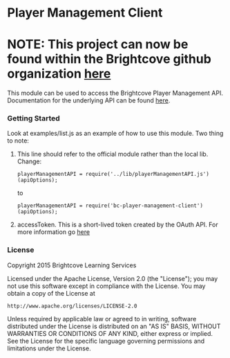 Player Management Client
========================

# NOTE: This project can now be found within the Brightcove github organization [here](https://github.com/brightcove/player-management-client)

This module can be used to access the Brightcove Player Management API.  Documentation for the 
underlying API can be found [here](http://docs.brightcove.com/en/video-cloud/player-management/index.html).


### Getting Started

Look at examples/list.js as an example of how to use this module.  Two thing to note:

  1. This line should refer to the official module rather than the local lib.  Change:
    
    
     ```
     playerManagementAPI = require('../lib/playerManagementAPI.js')(apiOptions);
     ```
     
     to 
     
     ```
     playerManagementAPI = require('bc-player-management-client')(apiOptions);
     ```
  2. accessToken.  This is a short-lived token created by the OAuth API.  For more information go 
     [here](http://docs.brightcove.com/en/video-cloud/oauth-api/index.html)
     
### License

Copyright 2015 Brightcove Learning Services

Licensed under the Apache License, Version 2.0 (the "License"); you may not use this software except in compliance with the License. You may obtain a copy of the License at

	http://www.apache.org/licenses/LICENSE-2.0

Unless required by applicable law or agreed to in writing, software distributed under the License is distributed on an "AS IS" BASIS, WITHOUT WARRANTIES OR CONDITIONS OF ANY KIND, either express or implied. See the License for the specific language governing permissions and limitations under the License.
